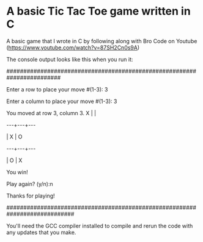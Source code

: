 # A basic Tic Tac Toe game written in C

A basic game that I wrote in C by following along with Bro Code on Youtube (https://www.youtube.com/watch?v=87SH2Cn0s9A)

The console output looks like this when you run it:

########################################################################

Enter a row to place your move #(1-3): 3

Enter a column to place your move #(1-3): 3

You moved at row 3, column 3.
 X |   |

---+---+---

   | X | O

---+---+---

   | O | X

You win!

Play again? (y/n):n

Thanks for playing!

############################################################################

You'll need the GCC compiler installed to compile and rerun the code with any updates that you make.